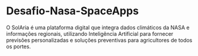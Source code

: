 # Desafio-Nasa-SpaceApps
O SolAria é uma plataforma digital que integra dados climáticos da NASA e informações regionais, utilizando Inteligência Artificial para fornecer previsões personalizadas e soluções preventivas para agricultores de todos os portes.
